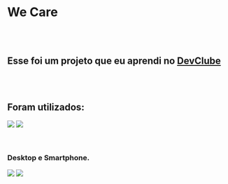 <h1>We Care</h1>
<br>
<br>
<h2>Esse foi um projeto que eu aprendi no <a href="https://rodolfomori.com.br/devclub">DevClube</a>
</h2>
<br>
<br>
<h2>Foram utilizados:</h2>
  <img src="https://img.shields.io/badge/HTML5-E34F26?style=for-the-badge&logo=html5&logoColor=white" />
  <img src="https://img.shields.io/badge/CSS3-1572B6?style=for-the-badge&logo=css3&logoColor=white" />
<br>
<br>
<br>
<h3>Desktop e Smartphone.</h3>
<img src="https://github.com/itcgrillo/We-Care/blob/master/assets/Captura%20de%20tela%202023-09-27%20145249.png?raw=true" />
<img src="https://github.com/itcgrillo/We-Care/blob/master/assets/Captura%20de%20tela%202023-09-27%20145309.png?raw=true" />
